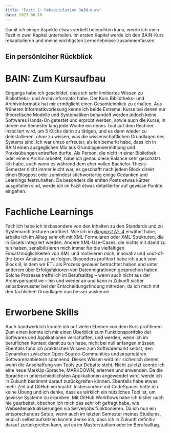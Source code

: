 ```yaml
---
title: "Fazit 1: Rekapitulation BAIN-Kurs"
date: 2023-06-10
---
```


Damit ich einige Aspekte etwas vertieft beleuchten kann, werde ich mein Fazit in zwei Kapitel unterteilen. Im ersten Kapitel werde ich den BAIN-Kurs rekapitulieren und meine wichtigsten Lernerlebnisse zusammenfassen.

## Ein persönlciher Rückblick

# BAIN: Zum Kursaufbau
Eingangs habe ich geschildet, dass ich sehr limitiertes Wissen zu Bibliotheks- und Archivinformatik habe. Der Kurs Bibliotheks- und Archivinformatik hat mir ermöglicht einen Gesamteinblick zu erhalten. Aus früheren Informatikvorlesung kenne ich beide Extreme: Kurse bei denen nur theoretische Modelle und Systematiken behandelt werden jedoch keine Softwares Hands-On getestet und erprobt werden, sowie auch die Kurse, in denen ein Semester lang jede Woche ein neues Tool auf dem Rechner installiert wird, um 5 Klicks darin zu tätigen, und es dann wieder zu deinstallieren, ohne zu wissen, was die wissenschaftlichen Grundlagen des Systems sind. Ich war umso erfreuter, als ich bemerkt habe, dass ich in BAIN einen ausgeglichen Mix aus Grundlagenvermittlung und Praxisübungen antreffen durfte. Als Person, die nicht in einer Bibliothek oder einem Archiv arbeitet, habe ich genau diese Balance sehr geschätzt. Ich habe, auch wenn es während dem eher vollen Bachelor-Thesis-Semester nicht immer leicht war, es geschafft nach jedem Block direkt einen Blogpost oder zumindest stichwortartig einige Gedanken und Learnings festzuhalten. Da besonders die ersten Posts etwas kürzer ausgefallen sind, werde ich im Fazit etwas detaillierter auf gewisse Punkte eingehen. 

# Fachliche Learnings
Fachlich habe ich insbesondere von den Inhalten zu den Standards und zu Systemarchitekturen profitiert. Wie ich im *[Blogpost Nr. 4](https://radejev.github.io/LeTaBu/2023/03/07/block4.html)*  erwähnt habe, arbeite ich im Alltag sehr oft mit XML-Formularen oder XML-Strukturen, die in Excels integriert werden. Andere XML-Use-Cases, die nichts mit damit zu tun haben, sensibilisieren mich immer für die vielfältigen Einsatzmöglichkeiten von XML und motivieren mich, innovativ und «out-of-the-box» Ansätze zu verfolgen. Besonders profitiert habe ich auch vom Block 8, in dem wir ETL als Prozess genauer betrachtet haben und unter anderem über Erfolgsfaktoren von Datenmigrationen gesprochen haben. Solche Prozesse treffe ich im Berufsalltag – wenn auch nicht aus der Archivperspektive –  hin und wieder an und kann in Zukunft sicher selbstbewusster bei der Entscheidungsfindung mitreden, da ich mich mit den fachlichen Grundlagen nun besser auskenne.


# Erworbene Skills
Auch handwerklich konnte ich auf vielen Ebenen von dem Kurs profitieren. Zum einen konnte ich mir einen Überblick zum Funktionsportfolio der Softwares und Applikationen verschaffen, und werden, wenn ich im beruflichen Kontext damit zu tun habe, nicht bei null anfangen müssen. Ebenfalls fand ich praktisches Wissen zum Softwaremarkt selbst, den Dynamiken zwischen Open-Source-Communities und proprietären Softwarenanbietern spannend. Dieses Wissen wird mir sicherlich dienen, wenn die Anschaffung von Tools zur Debatte steht. Nicht zuletzt konnte ich eine neue MarkUp-Sprache, MARKDOWN, erlernen und anwenden. Da die Sprache in unterschiedlichsten Applikationen angewendet wird, werde ich in Zukunft bestimmt darauf zurückgreifen können. Ebenfalls habe etwas mehr Zeit auf GitHub verbracht. Insbesondere mit CodeSpaces hatte ich keine Übung und ich denke, dass es wirklich ein nützliches Tool ist, um gewisse Systeme zu erproben. Mit GitHub Workflows habe ich bisher noch nie gearbeitet, obschon ich mich das sehr oft gefragt habe, wie Webseitenaktualisierungen via Serverjobs funktionieren. Da ich nun ein entsprechendes Setup, wenn auch im letzten Semester meines Studiums, endlich selbst aufsetzen konnte denke ich, dass ich in Zukunft definitiv darauf zurückgreifen kann, sei es im Masterstudium oder im Berufsalltag.






 
